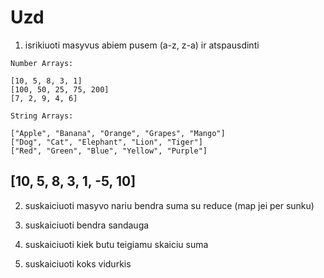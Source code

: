 # Uzd

1. isrikiuoti masyvus abiem pusem (a-z, z-a) ir atspausdinti

```
Number Arrays:

[10, 5, 8, 3, 1]
[100, 50, 25, 75, 200]
[7, 2, 9, 4, 6]

String Arrays:

["Apple", "Banana", "Orange", "Grapes", "Mango"]
["Dog", "Cat", "Elephant", "Lion", "Tiger"]
["Red", "Green", "Blue", "Yellow", "Purple"]
```

## [10, 5, 8, 3, 1, -5, 10]

2. suskaiciuoti masyvo nariu bendra suma su reduce (map jei per sunku)

3. suskaiciuoti bendra sandauga

4. suskaiciuoti kiek butu teigiamu skaiciu suma

5. suskaiciuoti koks vidurkis
